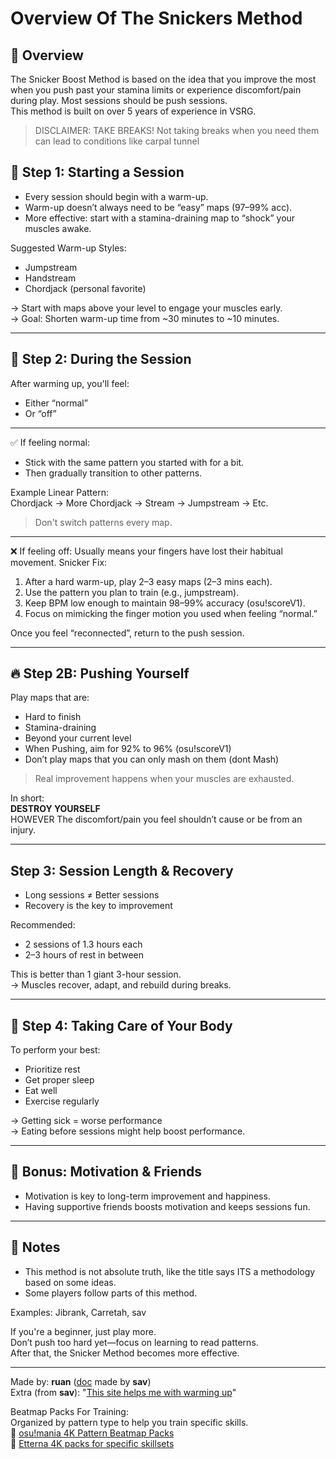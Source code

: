 # Overview Of The Snickers Method
## 📌 Overview 

The Snicker Boost Method is based on the idea that you improve the most when you push past your stamina limits or experience discomfort/pain during play. Most sessions should be push sessions.  
This method is built on over 5 years of experience in VSRG.  
> DISCLAIMER: TAKE BREAKS! Not taking breaks when you need them can lead to conditions like carpal tunnel

## 🥁 Step 1: Starting a Session
- Every session should begin with a warm-up.
- Warm-up doesn’t always need to be “easy” maps (97–99% acc).
- More effective: start with a stamina-draining map to “shock” your muscles awake.

Suggested Warm-up Styles:
- Jumpstream
- Handstream
- Chordjack (personal favorite)

→ Start with maps above your level to engage your muscles early.  
→ Goal: Shorten warm-up time from ~30 minutes to ~10 minutes.
________________

## 🔁 Step 2: During the Session
After warming up, you'll feel:
- Either “normal”
- Or “off”

________________

✅ If feeling normal:
- Stick with the same pattern you started with for a bit.
- Then gradually transition to other patterns.

Example Linear Pattern:  
Chordjack → More Chordjack → Stream → Jumpstream → Etc.  
> Don't switch patterns every map.  
________________

❌ If feeling off:
Usually means your fingers have lost their habitual movement.
Snicker Fix:
1. After a hard warm-up, play 2–3 easy maps (2–3 mins each).
2. Use the pattern you plan to train (e.g., jumpstream).
3. Keep BPM low enough to maintain 98–99% accuracy (osu!scoreV1).
4. Focus on mimicking the finger motion you used when feeling “normal.”

Once you feel “reconnected”, return to the push session.
________________

## 🔥 Step 2B: Pushing Yourself
Play maps that are:
- Hard to finish
- Stamina-draining
- Beyond your current level
- When Pushing, aim for 92% to 96% (osu!scoreV1)
- Don’t play maps that you can only mash on them (dont Mash)

> Real improvement happens when your muscles are exhausted.  

In short:  
**DESTROY YOURSELF**  
HOWEVER The discomfort/pain you feel shouldn’t cause or be from an injury.  
________________

## Step 3: Session Length & Recovery
- Long sessions ≠ Better sessions
- Recovery is the key to improvement

Recommended:
- 2 sessions of 1.3 hours each
- 2–3 hours of rest in between

This is better than 1 giant 3-hour session.  
→ Muscles recover, adapt, and rebuild during breaks.
________________

## 💪 Step 4: Taking Care of Your Body
To perform your best:
- Prioritize rest
- Get proper sleep
- Eat well
- Exercise regularly

→ Getting sick = worse performance  
→ Eating before sessions might help boost performance.
________________

## 🤝 Bonus: Motivation & Friends
- Motivation is key to long-term improvement and happiness.
- Having supportive friends boosts motivation and keeps sessions fun.

________________

## 📝 Notes
- This method is not absolute truth, like the title says ITS a methodology based on some ideas.
- Some players follow parts of this method.

Examples: Jibrank, Carretah, sav

If you're a beginner, just play more.  
Don’t push too hard yet—focus on learning to read patterns.  
After that, the Snicker Method becomes more effective.  

________________

Made by: **ruan** ([doc](https://docs.google.com/document/d/1ySfk98MaxeI2VEezPnsMgvzfeI595aDqpn3q5mqV10o/edit?tab=t.0) made by **sav**)  
Extra (from **sav**): "[This site helps me with warming up](https://ckrisirkc.github.io/osuStreamSpeed.js/newindex.html)"  

Beatmap Packs For Training:  
Organized by pattern type to help you train specific skills.  
🎵 [osu!mania 4K Pattern Beatmap Packs](https://docs.google.com/document/d/1ySfk98MaxeI2VEezPnsMgvzfeI595aDqpn3q5mqV10o/edit?tab=t.vsepb352szkn#heading=h.byn1rvn5vvf0)  
🎵 [Etterna 4K packs for specific skillsets](https://sectofmysticwisdom.com/practicepacks)
